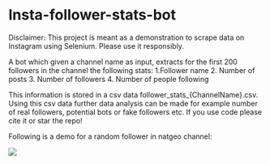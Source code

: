 # Insta-follower-stats-bot
Disclaimer: This project is meant as a demonstration to scrape data on Instagram using Selenium. Please use it responsibly. 

A bot which given a channel name as input, extracts for the first 200 followers in the channel the following stats:
1.Follower name
2. Number of posts
3. Number of followers
4. Number of people following 

This information is stored in a csv data follower_stats_{ChannelName}.csv. Using this csv data further data analysis can be made for example number of real followers, potential bots or fake followers etc.
If you use code please cite it or star the repo! 

Following is a demo for a random follower in natgeo channel:

![](https://github.com/vijayengineer/Insta-follower-stats-bot/blob/main/assets/cropped_insta1.gif)

